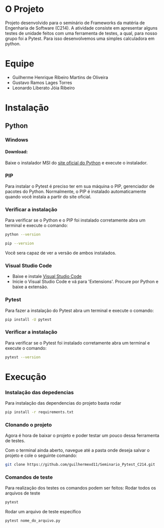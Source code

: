 # O Projeto

Projeto desenvolvido para o seminário de Frameworks da matéria de Engenharia de Software (C214).
A atividade consiste em apresentar alguns testes de unidade feitos com uma ferramenta de testes, a qual, para nosso grupo foi a Pytest. Para isso desenvolvemos uma simples calculadora em python.

# Equipe

- Guilherme Henrique Ribeiro Martins de Oliveira
- Gustavo Ramos Lages Torres
- Leonardo Liberato Jóia Ribeiro

# Instalação

## Python

### Windows

#### Download:

Baixe o instalador MSI do <a href="https://www.python.org/downloads/" >site oficial do Python</a> e execute o instalador.

### PIP

Para instalar o Pytest é preciso ter em sua máquina o PIP, gerenciador de pacotes do Python.
Normalmente, o PIP é instalado automaticamente quando você instala a partir do site oficial.

### Verificar a instalação 

Para verificar se o Python e o PIP foi instalado corretamente abra um terminal e execute o comando:
```bash
python --version
```

```bash
pip --version
```

Você sera capaz de ver a versão de ambos instalados.

### Visual Studio Code

- Baixe e instale <a href="https://code.visualstudio.com/download">Visual Studio Code</a>
- Inicie o Visual Studio Code e vá para 'Extensions'. Procure por Python e baixe a extensão.

### Pytest

Para fazer a instalação do Pytest abra um terminal e execute o comando:
```bash
pip install -U pytest
```

### Verificar a instalação 

Para verificar se o Pytest foi instalado corretamente abra um terminal e execute o comando:
```bash
pytest --version
```

# Execução

### Instalação das depedencias

Para instalação das dependencias do projeto basta rodar
```bash
pip install -r requirements.txt
```

### Clonando o projeto

Agora é hora de baixar o projeto e poder testar um pouco dessa ferramenta de testes.

Com o terminal ainda aberto, navegue até a pasta onde deseja salvar o projeto e cole o seguinte comando:

```bash
git clone https://github.com/guilhermexd11/Seminario_Pytest_C214.git
```

### Comandos de teste

Para realização dos testes os comandos podem ser feitos:
Rodar todos os arquivos de teste
```bash
pytest
```

Rodar um arquivo de teste específico
```bash
pytest nome_do_arquivo.py
```
